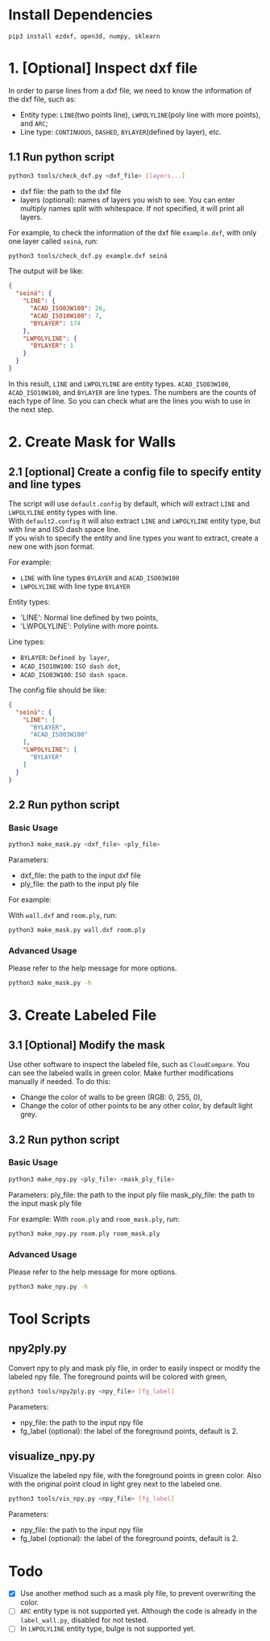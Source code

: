 # Install Dependencies

```
pip3 install ezdxf, open3d, numpy, sklearn
```

# 1. [Optional] Inspect dxf file

In order to parse lines from a dxf file, we need to know the information of the dxf file, such as:

- Entity type: `LINE`(two points line), `LWPOLYLINE`(poly line with more points), and `ARC`;
- Line type: `CONTINUOUS`, `DASHED`, `BYLAYER`(defined by layer), etc.

## 1.1 Run python script

```bash
python3 tools/check_dxf.py <dxf_file> [layers...]
```

- dxf file: the path to the dxf file
- layers (optional): names of layers you wish to see. You can enter multiply names split with whitespace. If not
  specified, it will print all
  layers.

For example, to check the information of the dxf file `example.dxf`, with only one layer called `seinä`,
run:

```bash
python3 tools/check_dxf.py example.dxf seinä
```

The output will be like:

```json
{
  "seinä": {
    "LINE": {
      "ACAD_ISO03W100": 26,
      "ACAD_ISO10W100": 7,
      "BYLAYER": 174
    },
    "LWPOLYLINE": {
      "BYLAYER": 1
    }
  }
}

```

In this result, `LINE` and `LWPOLYLINE` are entity types. `ACAD_ISO03W100`, `ACAD_ISO10W100`, and `BYLAYER` are line
types. The numbers are the counts of each type of line. So you can check what are the lines you wish to use in the next
step.

# 2. Create Mask for Walls

## 2.1 [optional] Create a config file to specify entity and line types

The script will use `default.config` by default, which will extract `LINE` and `LWPOLYLINE` entity types with line.  
With `default2.config` it will also extract `LINE` and `LWPOLYLINE` entity type, but with line and ISO dash space
line.  
If you wish to specify the entity and line types you want to extract, create a new one with json format.

For example:

- `LINE` with line types `BYLAYER` and `ACAD_ISO03W100`
- `LWPOLYLINE` with line type `BYLAYER`

Entity types:

- 'LINE': Normal line defined by two points,
- 'LWPOLYLINE': Polyline with more points.

Line types:

- `BYLAYER`: `Defined by layer`,
- `ACAD_ISO10W100`: `ISO dash dot`,
- `ACAD_ISO03W100`: `ISO dash space`.

The config file should be like:

```json
{
  "seinä": {
    "LINE": [
      "BYLAYER",
      "ACAD_ISO03W100"
    ],
    "LWPOLYLINE": [
      "BYLAYER"
    ]
  }
}
```

## 2.2 Run python script

### Basic Usage

```bash
python3 make_mask.py <dxf_file> <ply_file>
```

Parameters:

- dxf_file: the path to the input dxf file
- ply_file: the path to the input ply file

For example:

With `wall.dxf` and `room.ply`, run:

```bash
python3 make_mask.py wall.dxf room.ply
```

### Advanced Usage

Please refer to the help message for more options.

```bash
python3 make_mask.py -h
```

# 3. Create Labeled File

## 3.1 [Optional] Modify the mask

Use other software to inspect the labeled file, such as `CloudCompare`. You can see the labeled walls in green color.
Make further modifications manually if needed. To do this:

- Change the color of walls to be green (RGB: 0, 255, 0),
- Change the color of other points to be any other color, by default light grey.

## 3.2 Run python script

### Basic Usage

```bash
python3 make_npy.py <ply_file> <mask_ply_file>
```

Parameters:
ply_file: the path to the input ply file
mask_ply_file: the path to the input mask ply file

For example:
With `room.ply` and `room_mask.ply`, run:

```bash
python3 make_npy.py room.ply room_mask.ply
```

### Advanced Usage

Please refer to the help message for more options.

```bash
python3 make_npy.py -h
```

# Tool Scripts

## npy2ply.py

Convert npy to ply and mask ply file, in order to easily inspect or modify the labeled npy file. The foreground points
will be colored with green,

```bash
python3 tools/npy2ply.py <npy_file> [fg_label]
```

Parameters:

- npy_file: the path to the input npy file
- fg_label (optional): the label of the foreground points, default is 2.

## visualize_npy.py

Visualize the labeled npy file, with the foreground points in green color. Also with the original point cloud in light
grey next to the labeled one.

```bash
python3 tools/vis_npy.py <npy_file> [fg_label]
```

Parameters:

- npy_file: the path to the input npy file
- fg_label (optional): the label of the foreground points, default is 2.

# Todo

- [x] Use another method such as a mask ply file, to prevent overwriting the color.
- [ ] `ARC` entity type is not supported yet. Although the code is already in the `label_wall.py`, disabled for not
  tested.
- [ ] In `LWPOLYLINE` entity type, bulge is not supported yet.